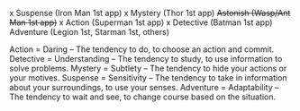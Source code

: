 x Suspense (Iron Man 1st app)
x Mystery (Thor 1st app)
~~Astonish (Wasp/Ant Man 1st app)~~
x Action (Superman 1st app)
x Detective (Batman 1st app)
Adventure (Legion 1st, Starman 1st, others)


Action = Daring – The tendency to do, to choose an action and commit.
Detective = Understanding – The tendency to study, to use information to
solve problems.
Mystery = Subtlety – The tendency to hide your actions or your motives.
Suspense = Sensitivity – The tendency to take in information about your
surroundings, to use your senses.
Adventure = Adaptability – The tendency to wait and see, to change course
based on the situation.
